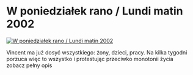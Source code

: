 W poniedziałek rano / Lundi matin 2002 
=============
[![W poniedziałek rano / Lundi matin 2002 ](http://vidos.pl/images/player.gif)](http://vidos.pl/w-poniedzialek-rano-lundi-matin-2002)

 Vincent ma już dosyć wszystkiego: żony, dzieci, pracy. Na kilka tygodni porzuca więc to wszystko i protestując przeciwko monotonii życia zobacz pełny opis
